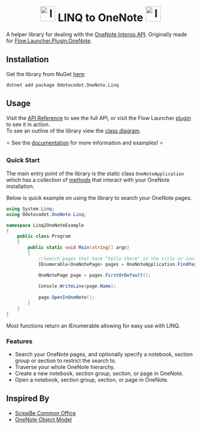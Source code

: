 <h1 align="center">
    <img src="https://github.com/Odotocodot/Linq2OneNote/assets/48138990/4b6025ab-6aa7-4d5e-aac6-2328961daeb5" alt="logo" width=40 height=40>
LINQ to OneNote
    <img src="https://github.com/Odotocodot/Linq2OneNote/assets/48138990/9f6b5f41-ed6a-4840-8766-fd5890c6bb7c" alt="logo mini" width=40 height=40>
</h1>

A helper library for dealing with the [OneNote Interop API](https://learn.microsoft.com/en-us/office/client-developer/onenote/application-interface-onenote).
Originally made for [Flow.Launcher.Plugin.OneNote](https://github.com/Odotocodot/Flow.Launcher.Plugin.OneNote).

## Installation

Get the library from NuGet [here](https://www.nuget.org/packages/Odotocodot.OneNote.Linq/):
```
dotnet add package Odotocodot.OneNote.Linq
```

## Usage

Visit the [API Reference](https://odotocodot.github.io/Linq2OneNote/api/Odotocodot.OneNote.Linq.html) to see the full API, or visit the Flow Launcher [plugin](https://github.com/Odotocodot/Flow.Launcher.Plugin.OneNote/blob/master/Flow.Launcher.Plugin.OneNote/SearchManager.cs) to see it in action.\
To see an outline of the library view the [class diagram](https://github.com/Odotocodot/Linq2OneNote/blob/main/Documentation/images/class_diagram.png).

:star: See the [documentation](https://odotocodot.github.io/Linq2OneNote/) for more information and examples! :star:

### Quick Start

The main entry point of the library is the static class ``OneNoteApplication`` which has a collection of [methods](https://odotocodot.github.io/Linq2OneNote/api/Odotocodot.OneNote.Linq.OneNoteApplication.html#methods) that interact with your OneNote installation.

Below is quick example on using the library to search your OneNote pages.

```csharp
using System.Linq;
using Odotocodot.OneNote.Linq;

namespace Linq2OneNoteExample
{
    public class Program
    {
        public static void Main(string[] args)
        {
            //Search pages that have "hello there" in the title or content.
            IEnumerable<OneNotePage> pages = OneNoteApplication.FindPages("hello there");
            
            OneNotePage page = pages.FirstOrDefault();

            Console.WriteLine(page.Name);
            
            page.OpenInOneNote();
        }
    }
}
```

Most functions return an IEnumerable allowing for easy use with LINQ.

### Features

- Search your OneNote pages, and optionally specify a notebook, section group or section to restrict the search to.
- Traverse your whole OneNote hierarchy.
- Create a new notebook, section group, section, or page in OneNote.
- Open a notebook, section group, section, or page in OneNote.


## Inspired By

- [ScipeBe Common Office](https://github.com/scipbe/ScipBe-Common-Office)
- [OneNote Object Model](https://github.com/idvorkin/onom)
